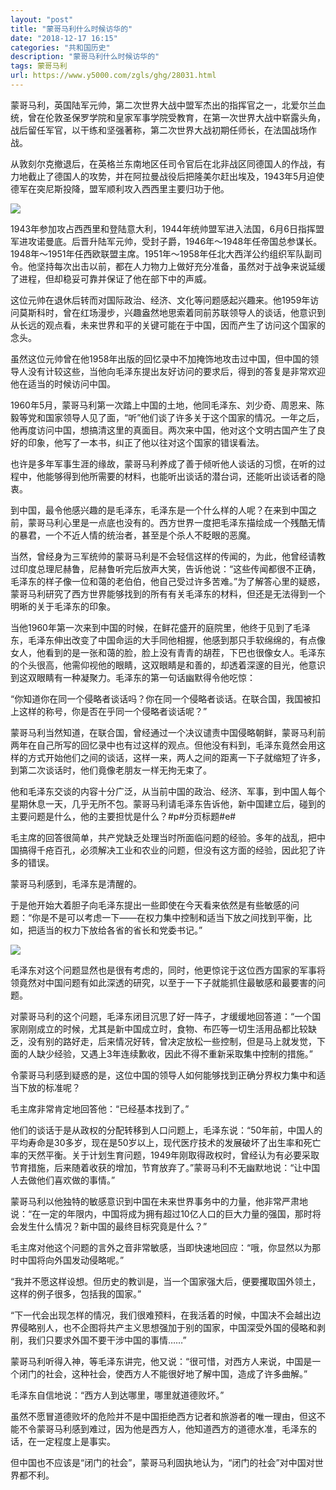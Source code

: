 ```yaml
---
layout: "post"
title: "蒙哥马利什么时候访华的"
date: "2018-12-17 16:15"
categories: "共和国历史"
description: "蒙哥马利什么时候访华的"
tags: 蒙哥马利
url: https://www.y5000.com/zgls/ghg/28031.html
---
```






蒙哥马利，英国陆军元帅，第二次世界大战中盟军杰出的指挥官之一，北爱尔兰血统，曾在伦敦圣保罗学院和皇家军事学院受教育，在第一次世界大战中崭露头角，战后留任军官，以干练和坚强著称，第二次世界大战初期任师长，在法国战场作战。

从敦刻尔克撤退后，在英格兰东南地区任司令官后在北非战区同德国人的作战，有力地截止了德国人的攻势，并在阿拉曼战役后把隆美尔赶出埃及，1943年5月迫使德军在突尼斯投降，盟军顺利攻入西西里主要归功于他。

![](https://img.y5000.com/uploads/allimg/180124/8-1P124141611925.jpg)

1943年参加攻占西西里和登陆意大利，1944年统帅盟军进入法国，6月6日指挥盟军进攻诺曼底。后晋升陆军元帅，受封子爵，1946年～1948年任帝国总参谋长。1948年～1951年任西欧联盟主席。1951年～1958年任北大西洋公约组织军队副司令。他坚持每次出击以前，都在人力物力上做好充分准备，虽然对于战争来说延缓了进程，但却稳妥可靠并保证了他在部下中的声威。

这位元帅在退休后转而对国际政治、经济、文化等问题感起兴趣来。他1959年访问莫斯科时，曾在红场漫步，兴趣盎然地思索着同前苏联领导人的谈话，他意识到从长远的观点看，未来世界和平的关键可能在于中国，因而产生了访问这个国家的念头。

虽然这位元帅曾在他1958年出版的回忆录中不加掩饰地攻击过中国，但中国的领导人没有计较这些，当他向毛泽东提出友好访问的要求后，得到的答复是非常欢迎他在适当的时候访问中国。

1960年5月，蒙哥马利第一次踏上中国的土地，他同毛泽东、刘少奇、周恩来、陈毅等党和国家领导人见了面，“听”他们谈了许多关于这个国家的情况。一年之后，他再度访问中国，想搞清这里的真面目。两次来中国，他对这个文明古国产生了良好的印象，他写了一本书，纠正了他以往对这个国家的错误看法。

也许是多年军事生涯的缘故，蒙哥马利养成了善于倾听他人谈话的习惯，在听的过程中，他能够得到他所需要的材料，也能听出谈话的潜台词，还能听出谈话者的隐衷。

到中国，最令他感兴趣的是毛泽东，毛泽东是一个什么样的人呢？在来到中国之前，蒙哥马利心里是一点底也没有的。西方世界一度把毛泽东描绘成一个残酷无情的暴君，一个不近人情的统治者，甚至是个杀人不眨眼的恶魔。

当然，曾经身为三军统帅的蒙哥马利是不会轻信这样的传闻的，为此，他曾经请教过印度总理尼赫鲁，尼赫鲁听完后放声大笑，告诉他说：“这些传闻都很不正确，毛泽东的样子像一位和蔼的老伯伯，他自己受过许多苦难。”为了解答心里的疑惑，蒙哥马利研究了西方世界能够找到的所有有关毛泽东的材料，但还是无法得到一个明晰的关于毛泽东的印象。

当他1960年第一次来到中国的时候，在鲜花盛开的庭院里，他终于见到了毛泽东，毛泽东伸出改变了中国命运的大手同他相握，他感到那只手软绵绵的，有点像女人，他看到的是一张和蔼的脸，脸上没有青青的胡茬，下巴也很像女人。毛泽东的个头很高，他需仰视他的眼睛，这双眼睛是和善的，却透着深邃的目光，他意识到这双眼睛有一种凝聚力。毛泽东的第一句话幽默得令他吃惊：

“你知道你在同一个侵略者谈话吗？你在同一个侵略者谈话。在联合国，我国被扣上这样的称号，你是否在乎同一个侵略者谈话呢？”

蒙哥马利当然知道，在联合国，曾经通过一个决议谴责中国侵略朝鲜，蒙哥马利前两年在自己所写的回忆录中也有过这样的观点。但他没有料到，毛泽东竟然会用这样的方式开始他们之间的谈话，这样一来，两人之间的距离一下子就缩短了许多，到第二次谈话时，他们竟像老朋友一样无拘无束了。

他和毛泽东交谈的内容十分广泛，从当前中国的政治、经济、军事，到中国人每个星期休息一天，几乎无所不包。蒙哥马利请毛泽东告诉他，新中国建立后，碰到的主要问题是什么，他的主要担忧是什么？#p#分页标题#e#

毛主席的回答很简单，共产党缺乏处理当时所面临问题的经验。多年的战乱，把中国搞得千疮百孔，必须解决工业和农业的问题，但没有这方面的经验，因此犯了许多的错误。

蒙哥马利感到，毛泽东是清醒的。

于是他开始大着胆子向毛泽东提出一些即使在今天看来依然是有些敏感的问题：“你是不是可以考虑一下——在权力集中控制和适当下放之间找到平衡，比如，把适当的权力下放给各省的省长和党委书记。”

![](https://img.y5000.com/uploads/allimg/180124/8-1P124143213301.jpg)

毛泽东对这个问题显然也是很有考虑的，同时，他更惊诧于这位西方国家的军事将领竟然对中国问题有如此深透的研究，以至于一下子就能抓住最敏感和最要害的问题。

对蒙哥马利的这个问题，毛泽东闭目沉思了好一阵子，才缓缓地回答道：“一个国家刚刚成立的时候，尤其是新中国成立时，食物、布匹等一切生活用品都比较缺乏，没有别的路好走，后来情况好转，曾决定放松一些控制，但是马上就发觉，下面的人缺少经验，又遇上3年连续歉收，因此不得不重新采取集中控制的措施。”

令蒙哥马利感到疑惑的是，这位中国的领导人如何能够找到正确分界权力集中和适当下放的标准呢？

毛主席非常肯定地回答他：“已经基本找到了。”

他们的谈话于是从政权的分配转移到人口问题上，毛泽东说：“50年前，中国人的平均寿命是30多岁，现在是50岁以上，现代医疗技术的发展破坏了出生率和死亡率的天然平衡。关于计划生育问题，1949年刚取得政权时，曾经认为有必要采取节育措施，后来随着收获的增加，节育放弃了。”蒙哥马利不无幽默地说：“让中国人去做他们喜欢做的事情。”

蒙哥马利以他独特的敏感意识到中国在未来世界事务中的力量，他非常严肃地说：“在一定的年限内，中国将成为拥有超过10亿人口的巨大力量的强国，那时将会发生什么情况？新中国的最终目标究竟是什么？”

毛主席对他这个问题的言外之音非常敏感，当即快速地回应：“哦，你显然以为那时中国将向外国发动侵略呢。”

“我并不愿这样设想。但历史的教训是，当一个国家强大后，便要攫取国外领土，这样的例子很多，包括我的国家。”

“下一代会出现怎样的情况，我们很难预料，在我活着的时候，中国决不会越出边界侵略别人，也不企图将共产主义思想强加于别的国家，中国深受外国的侵略和剥削，我们只要求外国不要干涉中国的事情……”

蒙哥马利听得入神，等毛泽东讲完，他又说：“很可惜，对西方人来说，中国是一个闭门的社会，这种社会，使西方人不能很好地了解中国，造成了许多曲解。”

毛泽东自信地说：“西方人到达哪里，哪里就道德败坏。”

虽然不愿冒道德败坏的危险并不是中国拒绝西方记者和旅游者的唯一理由，但这不能不令蒙哥马利感到难过，因为他是西方人，他知道西方的道德水准，毛泽东的话，在一定程度上是事实。

但中国也不应该是“闭门的社会”，蒙哥马利固执地认为，“闭门的社会”对中国对世界都不利。
